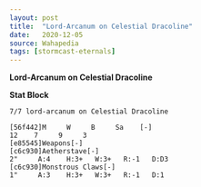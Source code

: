 ```yaml
---
layout: post
title:  "Lord-Arcanum on Celestial Dracoline"
date:   2020-12-05
source: Wahapedia
tags: [stormcast-eternals]
---
```


**Lord-Arcanum on Celestial Dracoline**

**Stat Block**
```
7/7 lord-arcanum on Celestial Dracoline
```

```
[56f442]M     W     B     Sa    [-]
12    7     9     3     
[e85545]Weapons[-]
[c6c930]Aetherstave[-]
2"     A:4    H:3+   W:3+   R:-1   D:D3  
[c6c930]Monstrous Claws[-]
1"     A:3    H:3+   W:3+   R:-1   D:1   
```


